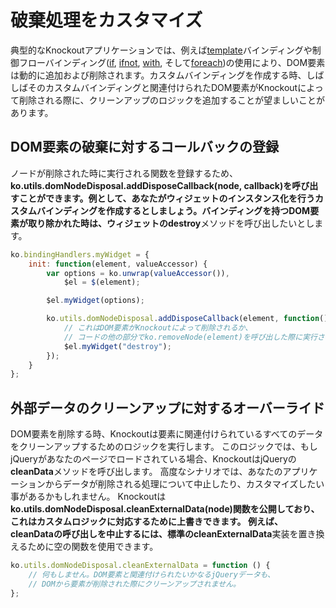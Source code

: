 # 破棄処理をカスタマイズ

典型的なKnockoutアプリケーションでは、例えば[template](./template-binding)バインディングや制御フローバインディング([if](./if-binding), [ifnot](./ifnot-binding), [with](./with-binding), そして[foreach](./foreach-binding))の使用により、DOM要素は動的に追加および削除されます。カスタムバインディングを作成する時、しばしばそのカスタムバインディングと関連付けられたDOM要素がKnockoutによって削除される際に、クリーンアップのロジックを追加することが望ましいことがあります。


## DOM要素の破棄に対するコールバックの登録

ノードが削除された時に実行される関数を登録するため、**ko.utils.domNodeDisposal.addDisposeCallback(node, callback)**を呼び出すことができます。例として、あなたがウィジェットのインスタンス化を行うカスタムバインディングを作成するとしましょう。バインディングを持つDOM要素が取り除かれた時は、ウィジェットの**destroy**メソッドを呼び出したいとします。

```javascript
ko.bindingHandlers.myWidget = {
    init: function(element, valueAccessor) {
        var options = ko.unwrap(valueAccessor()),
            $el = $(element);

        $el.myWidget(options);

        ko.utils.domNodeDisposal.addDisposeCallback(element, function() {
            // これはDOM要素がKnockoutによって削除されるか、
            // コードの他の部分でko.removeNode(element)を呼び出した際に実行されます
            $el.myWidget("destroy");
        });
    }
};
```

## 外部データのクリーンアップに対するオーバーライド

DOM要素を削除する時、Knockoutは要素に関連付けられているすべてのデータをクリーンアップするためのロジックを実行します。
このロジックでは、もしjQueryがあなたのページでロードされている場合、KnockoutはjQueryの**cleanData**メソッドを呼び出します。
高度なシナリオでは、あなたのアプリケーションからデータが削除される処理について中止したり、カスタマイズしたい事があるかもしれません。
Knockoutは**ko.utils.domNodeDisposal.cleanExternalData(node)**関数を公開しており、これはカスタムロジックに対応するために上書きできます。
例えば、**cleanData**の呼び出しを中止するには、標準の**cleanExternalData**実装を置き換えるために空の関数を使用できます。

```javascript
ko.utils.domNodeDisposal.cleanExternalData = function () {
    // 何もしません。DOM要素と関連付けられたいかなるjQueryデータも、
    // DOMから要素が削除された際にクリーンアップされません。
};
```
